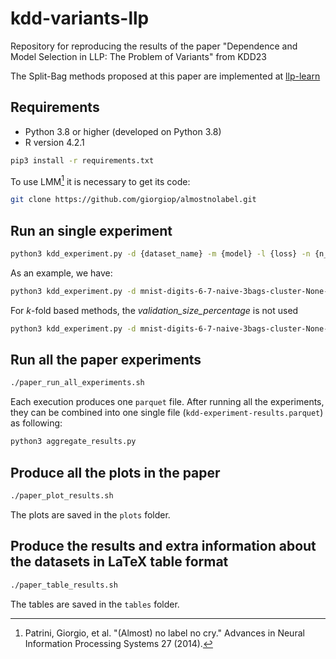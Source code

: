 # kdd-variants-llp
Repository for reproducing the results of the paper "Dependence and Model Selection in LLP: The Problem of Variants" from KDD23

The Split-Bag methods proposed at this paper are implemented at [llp-learn](https://github.com/gaabrielfranco/llp-learn)

## Requirements
- Python 3.8 or higher (developed on Python 3.8)
- R version 4.2.1

```sh
pip3 install -r requirements.txt
```

To use LMM[^1] it is necessary to get its code:

```sh
git clone https://github.com/giorgiop/almostnolabel.git
```

[^1]: Patrini, Giorgio, et al. "(Almost) no label no cry." Advances in Neural Information Processing Systems 27 (2014).

## Run an single experiment

```sh
python3 kdd_experiment.py -d {dataset_name} -m {model} -l {loss} -n {n_splits} -v {validation_size_percentage} -s {splitter} -e {execution_number}
```

As an example, we have:
```sh
python3 kdd_experiment.py -d mnist-digits-6-7-naive-3bags-cluster-None-None -m lmm -l abs -n 3 -v 0.5 -s split-bag-bootstrap -e 0
```

For $k$-fold based methods, the *validation_size_percentage* is not used
```sh
python3 kdd_experiment.py -d mnist-digits-6-7-naive-3bags-cluster-None-None -m lmm -l abs -n 3 -s split-bag-k-fold -e 0
```

## Run all the paper experiments

```sh
./paper_run_all_experiments.sh
```

Each execution produces one ```parquet``` file. After running all the experiments, they can be combined into one single file (```kdd-experiment-results.parquet```) as following:

```sh
python3 aggregate_results.py
```

## Produce all the plots in the paper

```sh
./paper_plot_results.sh
```

The plots are saved in the ```plots``` folder.

## Produce the results and extra information about the datasets in LaTeX table format
```sh
./paper_table_results.sh
```

The tables are saved in the ```tables``` folder.
